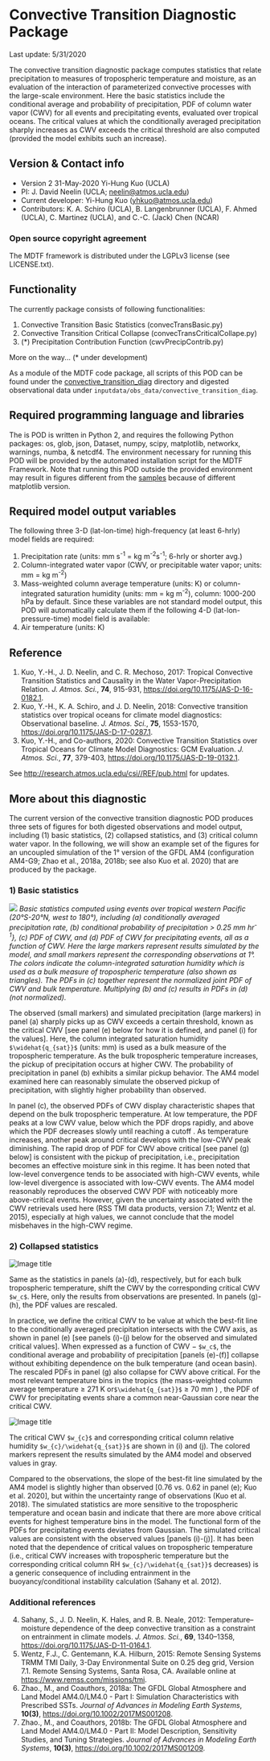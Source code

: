 # Convective Transition Diagnostic Package

Last update: 5/31/2020

The convective transition diagnostic package computes statistics that relate precipitation to measures of tropospheric temperature and moisture, as an evaluation of the interaction of parameterized convective processes with the large-scale environment. Here the basic statistics include the conditional average and probability of precipitation, PDF of column water vapor (CWV) for all events and precipitating events, evaluated over tropical oceans. The critical values at which the conditionally averaged precipitation sharply increases as CWV exceeds the critical threshold are also computed (provided the model exhibits such an increase).

## Version & Contact info

- Version 2 31-May-2020 Yi-Hung Kuo (UCLA)
- PI: J. David Neelin (UCLA; neelin@atmos.ucla.edu)
- Current developer: Yi-Hung Kuo (yhkuo@atmos.ucla.edu)
- Contributors: K. A. Schiro (UCLA), B. Langenbrunner (UCLA), F. Ahmed (UCLA), C. Martinez (UCLA), and C.-C. (Jack) Chen (NCAR)

### Open source copyright agreement

The MDTF framework is distributed under the LGPLv3 license (see LICENSE.txt). 

## Functionality

The currently package consists of following functionalities:

1. Convective Transition Basic Statistics (convecTransBasic.py)
2. Convective Transition Critical Collapse (convecTransCriticalCollape.py)
3. (\*) Precipitation Contribution Function (cwvPrecipContrib.py)

More on the way... (\* under development)

As a module of the MDTF code package, all scripts of this POD can be found under the [convective_transition_diag](https://github.com/NOAA-GFDL/MDTF-diagnostics/tree/master/var_code/convective_transition_diag) directory and digested observational data under `inputdata/obs_data/convective_transition_diag`.

## Required programming language and libraries

The is POD is written in Python 2, and requires the following Python packages: os, glob, json, Dataset, numpy, scipy, matplotlib, networkx, warnings, numba, & netcdf4. The environment necessary for running this POD will be provided by the automated installation script for the MDTF Framework. Note that running this POD outside the provided environment may result in figures different from the [samples](http://www.cgd.ucar.edu/cms/bundy/Projects/diagnostics/mdtf/mdtf_figures/MDTF_QBOi.EXP1.AMIP.001.save/convective_transition_diag/convective_transition_diag.html) because of different matplotlib version.

## Required model output variables

The following three 3-D (lat-lon-time) high-frequency (at least 6-hrly) model fields are required:
1. Precipitation rate (units: mm s<sup>-1</sup> = kg m<sup>-2</sup>s<sup>-1</sup>; 6-hrly or shorter avg.)
2. Column-integrated water vapor (CWV, or precipitable water vapor; units: mm = kg m<sup>-2</sup>)
3. Mass-weighted column average temperature (units: K) or column-integrated saturation humidity (units: mm = kg m<sup>-2</sup>), column: 1000-200 hPa by default. Since these variables are not standard model output, this POD will automatically calculate them if the following 4-D (lat-lon-pressure-time) model field is available:
4. Air temperature (units: K)

## Reference

1. Kuo, Y.-H., J. D. Neelin, and C. R. Mechoso, 2017: Tropical Convective Transition Statistics and Causality in the Water Vapor-Precipitation Relation. *J. Atmos. Sci.*, **74**, 915-931, https://doi.org/10.1175/JAS-D-16-0182.1.
2. Kuo, Y.-H., K. A. Schiro, and J. D. Neelin, 2018: Convective transition statistics over tropical oceans for climate model diagnostics: Observational baseline. *J. Atmos. Sci.*, **75**, 1553-1570, https://doi.org/10.1175/JAS-D-17-0287.1.
3. Kuo, Y.-H., and Co-authors, 2020: Convective Transition Statistics over Tropical Oceans for Climate Model Diagnostics: GCM Evaluation. *J. Atmos. Sci.*, **77**, 379-403, https://doi.org/10.1175/JAS-D-19-0132.1.

See http://research.atmos.ucla.edu/csi//REF/pub.html for updates.

## More about this diagnostic

The current version of the convective transition diagnostic POD produces three sets of figures for both digested observations and model output, including (1) basic statistics, (2) collapsed statistics, and (3) critical column water vapor. In the following, we will show an example set of the figures for an uncoupled simulation of the 1° version of the GFDL AM4 (configuration AM4-G9; Zhao et al., 2018a, 2018b; see also Kuo et al. 2020) that are produced by the package.

### 1) Basic statistics
![](convective_transition_diag_fig1.png)
*Basic statistics computed using events over tropical western Pacific (20°S-20°N, west to 180°), including (a) conditionally averaged precipitation rate, (b) conditional probability of precipitation > 0.25 mm hr<sup>-1</sup>}, (c) PDF of CWV, and (d) PDF of CWV for precipitating events, all as a function of CWV. Here the large markers represent results simulated by the model, and small markers represent the corresponding observations at 1°. The colors indicate the column-integrated saturation humidity which is used as a bulk measure of tropospheric temperature (also shown as triangles). The PDFs in (c) together represent the normalized joint PDF of CWV and bulk temperature. Multiplying (b) and (c) results in PDFs in (d) (not normalized).*

The observed (small markers) and simulated precipitation (large markers) in panel (a) sharply picks up as CWV exceeds a certain threshold, known as the critical CWV \[see panel (e) below for how it is defined, and panel (i) for the values\]. Here, the column integrated saturation humidity `$\widehat{q_{sat}}$` (units: mm) is used as a bulk measure of the tropospheric temperature. As the bulk tropospheric temperature increases, the pickup of precipitation occurs at higher CWV. The probability of precipitation in panel (b) exhibits a similar pickup behavior. The AM4 model examined here can reasonably simulate the observed pickup of precipitation, with slightly higher probability than observed.

In panel (c), the observed PDFs of CWV display characteristic shapes that depend on the bulk tropospheric temperature. At low temperature, the PDF peaks at a low CWV value, below which the PDF drops rapidly, and above which the PDF decreases slowly until reaching a cutoff . As temperature increases, another peak around critical develops with the low-CWV peak diminishing. The rapid drop of PDF for CWV above critical \[see panel (g) below\] is consistent with the pickup of precipitation, i.e., precipitation becomes an effective moisture sink in this regime. It has been noted that low-level convergence tends to be associated with high-CWV events, while low-level divergence is associated with low-CWV events. The AM4 model reasonably reproduces the observed CWV PDF with noticeably more above-critical events. However, given the uncertainty associated with the CWV retrievals used here (RSS TMI data products, version 7.1; Wentz et al. 2015), especially at high values, we cannot conclude that the model misbehaves in the high-CWV regime.

### 2) Collapsed statistics

![Image title](convective_transition_diag_fig2.png)

Same as the statistics in panels (a)-(d), respectively, but for each bulk tropospheric temperature, shift the CWV by the corresponding critical CWV `$w_c$`. Here, only the results from observations are presented. In panels (g)-(h), the PDF values are rescaled.

In practice, we define the critical CWV to be value at which the best-fit line to the conditionally averaged precipitation intersects with the CWV axis, as shown in panel (e) \[see panels (i)-(j) below for the observed and simulated critical values\]. When expressed as a function of CWV − `$w_c$`, the conditional average and probability of precipitation \[panels (e)-(f)\] collapse without exhibiting dependence on the bulk temperature (and ocean basin). The rescaled PDFs in panel (g) also collapse for CWV above critical. For the most relevant temperature bins in the tropics (the mass-weighted column average temperature ≥ 271 K or`$\widehat{q_{sat}}$` ≥ 70 mm ) , the PDF of CWV for precipitating events share a common near-Gaussian core near the critical CWV.

![Image title](convective_transition_diag_fig3.png)

The critical CWV `$w_{c}$` and corresponding critical column relative humidity `$w_{c}/\widehat{q_{sat}}$` are shown in (i) and (j). The colored markers represent the results simulated by the AM4 model and observed values in gray.

Compared to the observations, the slope of the best-fit line simulated by the AM4 model is slightly higher than observed \[0.76 vs. 0.62 in panel (e); Kuo et al. 2020\], but within the uncertainty range of observations (Kuo et al. 2018). The simulated statistics are more sensitive to the tropospheric temperature and ocean basin and indicate that there are more above critical events for highest temperature bins in the model. The functional form of the PDFs for precipitating events deviates from Gaussian. The simulated critical values are consistent with the observed values \[panels (i)-(j)\]. It has been noted that the dependence of critical values on tropospheric temperature (i.e., critical CWV increases with tropospheric temperature but the corresponding critical column RH `$w_{c}/\widehat{q_{sat}}$` decreases) is a generic consequence of including entrainment in the buoyancy/conditional instability calculation (Sahany et al. 2012).

### Additional references

4. Sahany, S., J. D. Neelin, K. Hales, and R. B. Neale, 2012: Temperature–moisture dependence of the deep convective transition as a constraint on entrainment in climate models. *J. Atmos. Sci.*, **69**, 1340–1358, https://doi.org/10.1175/JAS-D-11-0164.1.
5. Wentz, F.J., C. Gentemann, K.A. Hilburn, 2015: Remote Sensing Systems TRMM TMI Daily, 3-Day Environmental Suite on 0.25 deg grid, Version 7.1. Remote Sensing Systems, Santa Rosa, CA. Available online at https://www.remss.com/missions/tmi.
6. Zhao., M., and Coauthors, 2018a: The GFDL Global Atmosphere and Land Model AM4.0/LM4.0 - Part I: Simulation Characteristics with Prescribed SSTs. *Journal of Advances in Modeling Earth Systems*, **10(3)**, https://doi.org/10.1002/2017MS001208.
7. Zhao., M., and Coauthors, 2018b: The GFDL Global Atmosphere and Land Model AM4.0/LM4.0 - Part II: Model Description, Sensitivity Studies, and Tuning Strategies. *Journal of Advances in Modeling Earth Systems*, **10(3)**, https://doi.org/10.1002/2017MS001209.
